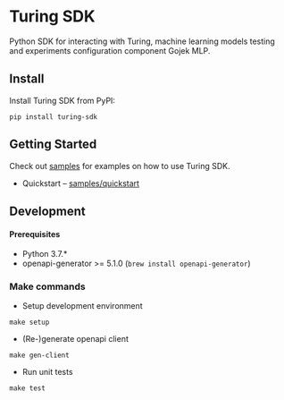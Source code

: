 # Turing SDK

Python SDK for interacting with Turing, machine learning models testing 
and experiments configuration component Gojek MLP.

## Install
Install Turing SDK from PyPI:
```shell
pip install turing-sdk
```

## Getting Started

Check out [samples](./samples) for examples on how to use Turing SDK.

* Quickstart – [samples/quickstart](./samples/quickstart)

## Development

#### Prerequisites

* Python 3.7.*
* openapi-generator >= 5.1.0 (`brew install openapi-generator`)

### Make commands

* Setup development environment
```shell
make setup
```

* (Re-)generate openapi client
```shell
make gen-client
```

* Run unit tests
```shell
make test
```
